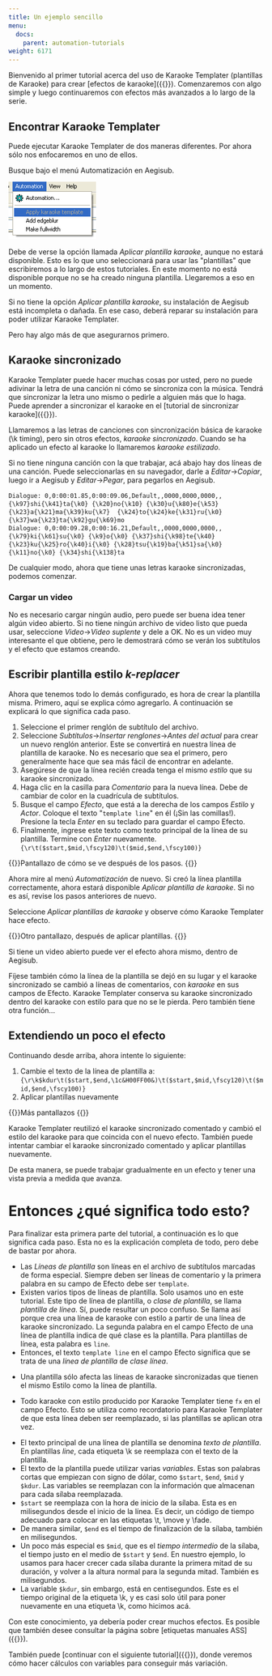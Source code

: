 ```yaml
---
title: Un ejemplo sencillo
menu:
  docs:
    parent: automation-tutorials
weight: 6171
---
```


Bienvenido al primer tutorial acerca del uso de Karaoke Templater (plantillas de Karaoke) para crear [efectos de karaoke]({{<relref path="../../Glossary/Karaoke_effect" lang="en">}}). Comenzaremos con algo simple y luego continuaremos con efectos más avanzados a lo largo de la serie.

## Encontrar Karaoke Templater

Puede ejecutar Karaoke Templater de dos maneras diferentes. Por ahora sólo nos enfocaremos en uno de ellos.

Busque bajo el menú Automatización en Aegisub.

![Automation-menu-kara-templater-gray](/img/3.2/Automation-menu-kara-templater-gray.png)

Debe de verse la opción llamada _Aplicar plantilla karaoke_, aunque no estará disponible. Esto es lo que uno seleccionará para usar las "plantillas" que escribiremos a lo largo de estos tutoriales. En este momento no está disponible porque no se ha creado ninguna plantilla. Llegaremos a eso en un momento.

Si no tiene la opción _Aplicar plantilla karaoke_, su instalación de Aegisub está incompleta o dañada. En ese caso, deberá reparar su instalación para poder utilizar Karaoke Templater.

Pero hay algo más de que asegurarnos primero.

## Karaoke sincronizado

Karaoke Templater puede hacer muchas cosas por usted, pero no puede adivinar la letra de una canción ni cómo se sincroniza con la música. Tendrá que sincronizar la letra uno mismo o pedirle a alguien más que lo haga. Puede aprender a sincronizar el karaoke en el [tutorial de sincronizar karaoke]({{<relref path="Karaoke_Timing_Tutorial" lang="en">}}).

Llamaremos a las letras de canciones con sincronización básica de karaoke (\\k timing), pero sin otros efectos, _karaoke sincronizado_. Cuando se ha aplicado un efecto al karaoke lo llamaremos _karaoke estilizado_.

Si no tiene ninguna canción con la que trabajar, acá abajo hay dos líneas de una canción. Puede seleccionarlas en su navegador, darle a _Editar_→_Copiar_, luego ir a Aegisub y _Editar_→_Pegar_, para pegarlos en Aegisub.

```ass
Dialogue: 0,0:00:01.85,0:00:09.06,Default,,0000,0000,0000,,{\k97}shi{\k41}ta{\k0} {\k20}no{\k10} {\k30}u{\k80}e{\k53} {\k23}a{\k21}ma{\k39}ku{\k7}  {\k24}to{\k24}ke{\k31}ru{\k0} {\k37}wa{\k23}ta{\k92}gu{\k69}mo
Dialogue: 0,0:00:09.28,0:00:16.21,Default,,0000,0000,0000,,{\k79}ki{\k61}su{\k0} {\k9}o{\k0} {\k37}shi{\k98}te{\k40}  {\k23}ku{\k25}ro{\k40}i{\k0} {\k28}tsu{\k19}ba{\k51}sa{\k0} {\k11}no{\k0} {\k34}shi{\k138}ta
```

De cualquier modo, ahora que tiene unas letras karaoke sincronizadas, podemos comenzar.

### Cargar un video

No es necesario cargar ningún audio, pero puede ser buena idea tener algún video abierto. Si no tiene ningún archivo de video listo que pueda usar, seleccione _Video_→_Video suplente_ y dele a OK. No es un video muy interesante el que obtiene, pero le demostrará cómo se verán los subtítulos y el efecto que estamos creando.

## Escribir plantilla estilo _k-replacer_

Ahora que tenemos todo lo demás configurado, es hora de crear la plantilla misma.
Primero, aquí se explica cómo agregarlo. A continuación se explicará lo que significa cada paso.

1. Seleccione el primer renglón de subtítulo del archivo.
1. Seleccione _Subtítulos_→_Insertar renglones_→_Antes del actual_ para crear un nuevo renglón anterior. Este se convertirá en nuestra línea de plantilla de karaoke. No es necesario que sea el primero, pero generalmente hace que sea más fácil de encontrar en adelante.
1. Asegúrese de que la línea recién creada tenga el mismo _estilo_ que su karaoke sincronizado.
1. Haga clic en la casilla para _Comentario_ para la nueva línea. Debe de cambiar de color en la cuadrícula de subtítulos.
1. Busque el campo _Efecto_, que está a la derecha de los campos _Estilo_ y _Actor_. Coloque el texto "`template line`" en él (¡Sin las comillas!). Presione la tecla _Enter_ en su teclado para guardar el campo Efecto.
1. Finalmente, ingrese este texto como texto principal de la línea de su plantilla. Termine con _Enter_ nuevamente. `{\r\t($start,$mid,\fscy120)\t($mid,$end,\fscy100)}`

{{<todo>}}Pantallazo de cómo se ve después de los pasos. {{</todo>}}

Ahora mire al menú _Automatización_ de nuevo. Si creó la línea plantilla correctamente, ahora estará disponible _Aplicar plantilla de karaoke_. Si no es así, revise los pasos anteriores de nuevo.

Seleccione _Aplicar plantillas de karaoke_ y observe cómo Karaoke Templater hace efecto.

{{<todo>}}Otro pantallazo, después de aplicar plantillas. {{</todo>}}

Si tiene un video abierto puede ver el efecto ahora mismo, dentro de Aegisub.

Fíjese también cómo la línea de la plantilla se dejó en su lugar y el karaoke sincronizado se cambió a líneas de comentarios, con _karaoke_ en sus campos de Efecto.
Karaoke Templater conserva su karaoke sincronizado dentro del karaoke con estilo para que no se le pierda. Pero también tiene otra función...

## Extendiendo un poco el efecto

Continuando desde arriba, ahora intente lo siguiente:

1. Cambie el texto de la línea de plantilla a: `{\r\k$kdur\t($start,$end,\1c&H00FF00&)\t($start,$mid,\fscy120)\t($mid,$end,\fscy100)}`
1. Aplicar plantillas nuevamente

{{<todo>}}Más pantallazos {{</todo>}}

Karaoke Templater reutilizó el karaoke sincronizado comentado y cambió el estilo del karaoke para que coincida con el nuevo efecto. También puede intentar cambiar el karaoke sincronizado comentado y aplicar plantillas nuevamente.

De esta manera, se puede trabajar gradualmente en un efecto y tener una vista previa a medida que avanza.

# Entonces ¿qué significa todo esto?

Para finalizar esta primera parte del tutorial, a continuación es lo que significa cada paso.
Esta no es la explicación completa de todo, pero debe de bastar por ahora.

- Las _Líneas de plantilla_ son líneas en el archivo de subtítulos marcadas de forma especial. Siempre deben ser líneas de comentario y la primera palabra en su campo de Efecto debe ser `template`.
- Existen varios tipos de líneas de plantilla. Solo usamos uno en este tutorial. Este tipo de línea de plantilla, o _clase de plantilla_, se llama _plantilla de línea_. Sí, puede resultar un poco confuso. Se llama así porque crea una línea de karaoke con estilo a partir de una línea de karaoke sincronizado. La segunda palabra en el campo Efecto de una línea de plantilla indica de qué clase es la plantilla. Para plantillas de línea, esta palabra es `line`.
- Entonces, el texto `template line` en el campo Efecto significa que se trata de una _línea de plantilla_ de _clase línea_.

<!-- -->

- Una plantilla sólo afecta las líneas de karaoke sincronizadas que tienen el mismo Estilo como la línea de plantilla.

<!-- -->

- Todo karaoke con estilo producido por Karaoke Templater tiene `fx` en el campo Efecto. Esto se utiliza como recordatorio para Karaoke Templater de que esta línea deben ser reemplazado, si las plantillas se aplican otra vez.

<!-- -->

- El texto principal de una línea de plantilla se denomina _texto de plantilla_. En plantillas _line_, cada etiqueta \\k se reemplaza con el texto de la plantilla.
- El texto de la plantilla puede utilizar varias _variables_. Estas son palabras cortas que empiezan con signo de dólar, como `$start`, `$end`, `$mid` y `$kdur`. Las variables se reemplazan con la información que almacenan para cada sílaba reemplazada.
- `$start` se reemplaza con la hora de inicio de la sílaba. Esta es en milisegundos desde el inicio de la línea. Es decir, un código de tiempo adecuado para colocar en las etiquetas \\t, \\move y \\fade.
- De manera similar, `$end` es el tiempo de finalización de la sílaba, también en milisegundos.
- Un poco más especial es `$mid`, que es el _tiempo intermedio_ de la sílaba, el tiempo justo en el medio de `$start` y `$end`. En nuestro ejemplo, lo usamos para hacer crecer cada sílaba durante la primera mitad de su duración, y volver a la altura normal para la segunda mitad. También es milisegundos.
- La variable `$kdur`, sin embargo, está en centisegundos. Este es el tiempo original de la etiqueta \\k, y es casi solo útil para poner nuevamente en una etiqueta \\k, como hicimos acá.

Con este conocimiento, ya debería poder crear muchos efectos. Es posible que también desee consultar la página sobre [etiquetas manuales ASS]({{<relref path="ASS_Tags">}}).

También puede [continuar con el siguiente tutorial]({{<relref path="./Tutorial_2" lang="en">}}), donde veremos cómo hacer cálculos con variables para conseguir más variación.
